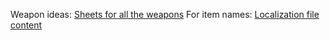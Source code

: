 Weapon ideas: [Sheets for all the weapons](https://docs.google.com/spreadsheets/d/17_Lm1Y3vzYi6LBiWE4DW6yh8viekUk8Vsnzjul_SffA/edit?gid=0#gid=0)
For item names: [Localization file content](https://docs.google.com/document/d/1ncOboaIItmWWH22f83EBXX4Nd_b9jAldbJrJE3Lh67M/edit?tab=t.0)
